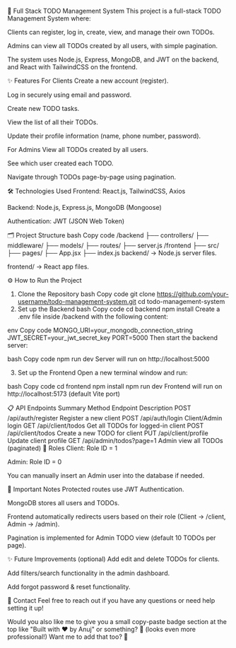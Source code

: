 🚀 Full Stack TODO Management System
This project is a full-stack TODO Management System where:

Clients can register, log in, create, view, and manage their own TODOs.

Admins can view all TODOs created by all users, with simple pagination.

The system uses Node.js, Express, MongoDB, and JWT on the backend, and React with TailwindCSS on the frontend.

✨ Features
For Clients
Create a new account (register).

Log in securely using email and password.

Create new TODO tasks.

View the list of all their TODOs.

Update their profile information (name, phone number, password).

For Admins
View all TODOs created by all users.

See which user created each TODO.

Navigate through TODOs page-by-page using pagination.

🛠️ Technologies Used
Frontend: React.js, TailwindCSS, Axios

Backend: Node.js, Express.js, MongoDB (Mongoose)

Authentication: JWT (JSON Web Token)

🗂️ Project Structure
bash
Copy code
/backend
  ├── controllers/
  ├── middleware/
  ├── models/
  ├── routes/
  ├── server.js
/frontend
  ├── src/
      ├── pages/
      ├── App.jsx
      ├── index.js
backend/ → Node.js server files.

frontend/ → React app files.

⚙️ How to Run the Project
1. Clone the Repository
bash
Copy code
git clone https://github.com/your-username/todo-management-system.git
cd todo-management-system
2. Set up the Backend
bash
Copy code
cd backend
npm install
Create a .env file inside /backend with the following content:

env
Copy code
MONGO_URI=your_mongodb_connection_string
JWT_SECRET=your_jwt_secret_key
PORT=5000
Then start the backend server:

bash
Copy code
npm run dev
Server will run on http://localhost:5000

3. Set up the Frontend
Open a new terminal window and run:

bash
Copy code
cd frontend
npm install
npm run dev
Frontend will run on http://localhost:5173 (default Vite port)

📋 API Endpoints Summary
Method	Endpoint	Description
POST	/api/auth/register	Register a new client
POST	/api/auth/login	Client/Admin login
GET	/api/client/todos	Get all TODOs for logged-in client
POST	/api/client/todos	Create a new TODO for client
PUT	/api/client/profile	Update client profile
GET	/api/admin/todos?page=1	Admin view all TODOs (paginated)
👤 Roles
Client:
Role ID = 1

Admin:
Role ID = 0

You can manually insert an Admin user into the database if needed.

📌 Important Notes
Protected routes use JWT Authentication.

MongoDB stores all users and TODOs.

Frontend automatically redirects users based on their role (Client → /client, Admin → /admin).

Pagination is implemented for Admin TODO view (default 10 TODOs per page).

✨ Future Improvements (optional)
Add edit and delete TODOs for clients.

Add filters/search functionality in the admin dashboard.

Add forgot password & reset functionality.

💬 Contact
Feel free to reach out if you have any questions or need help setting it up!

Would you also like me to give you a small copy-paste badge section at the top like "Built with ❤️ by Anuj" or something? 🚀
(looks even more professional!)
Want me to add that too? 🎯







